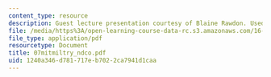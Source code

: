 ```yaml
---
content_type: resource
description: Guest lecture presentation courtesy of Blaine Rawdon. Used with permission.
file: /media/https%3A/open-learning-course-data-rc.s3.amazonaws.com/16-886-air-transportation-systems-architecting-spring-2004/1240a346d781717eb7022ca7941d1caa_07mitmiltry_ndco.pdf
file_type: application/pdf
resourcetype: Document
title: 07mitmiltry_ndco.pdf
uid: 1240a346-d781-717e-b702-2ca7941d1caa
---
```

